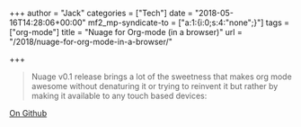 +++
author = "Jack"
categories = ["Tech"]
date = "2018-05-16T14:28:06+00:00"
mf2_mp-syndicate-to = ["a:1:{i:0;s:4:\"none\";}"]
tags = ["org-mode"]
title = "Nuage for Org-mode (in a browser)"
url = "/2018/nuage-for-org-mode-in-a-browser/"

+++
> Nuage v0.1 release brings a lot of the sweetness that makes org mode awesome without denaturing it or trying to reinvent it but rather by making it available to any touch based devices:

[On Github][1]

 [1]: https://github.com/mickael-kerjean/nuage/wiki/Org-Mode